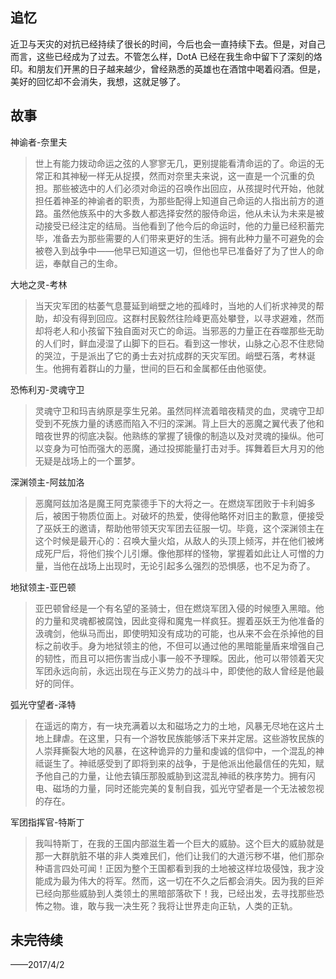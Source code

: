 ## 追忆
近卫与天灾的对抗已经持续了很长的时间，今后也会一直持续下去。但是，对自己而言，这些已经成为了过去。不管怎么样，DotA 已经在我生命中留下了深刻的烙印。和朋友们开黑的日子越来越少，曾经熟悉的英雄也在酒馆中喝着闷酒。但是，美好的回忆却不会消失，我想，这就足够了。

## 故事

神谕者-奈里夫
> 世上有能力拨动命运之弦的人寥寥无几，更别提能看清命运的了。命运的无常正和其神秘一样无从捉摸，然而对奈里夫来说，这一直是一个沉重的负担。那些被选中的人们必须对命运的召唤作出回应，从孩提时代开始，他就担任着神圣的神谕者的职责，为那些配得上知道自己命运的人指出前方的道路。虽然他族系中的大多数人都选择安然的服侍命运，他从未认为未来是被动接受已经注定的结局。当他看到了他今后的命运时，他的力量已经积蓄完毕，准备去为那些需要的人们带来更好的生活。拥有此种力量不可避免的会被卷入到战争中——他早已知道这一切，但他也早已准备好了为了世人的命运，奉献自己的生命。

大地之灵-考林
>当天灾军团的枯萎气息蔓延到峭壁之地的孤峰时，当地的人们祈求神灵的帮助，却没有得到回应。这群村民毅然往险峰更高处攀登，以寻求避难，然而却将老人和小孩留下独自面对灭亡的命运。当邪恶的力量正在吞噬那些无助的人们时，鲜血浸湿了山脚下的巨石。看到这一惨状，山脉之心忍不住悲恸的哭泣，于是派出了它的勇士去对抗成群的天灾军团。峭壁石落，考林诞生。他拥有着群山的力量，世间的巨石和金属都任由他驱使。

恐怖利刃-灵魂守卫
>灵魂守卫和玛吉纳原是孪生兄弟。虽然同样流着暗夜精灵的血，灵魂守卫却受到不死族力量的诱惑而陷入不归的深渊。背上巨大的恶魔之翼代表了他和暗夜世界的彻底决裂。他熟练的掌握了镜像的制造以及对灵魂的操纵。他可以变身为可怕而强大的恶魔，通过投掷能量打击对手。挥舞着巨大月刃的他无疑是战场上的一个噩梦。

深渊领主-阿兹加洛
>恶魔阿兹加洛是魔王阿克蒙德手下的大将之一。在燃烧军团败于卡利姆多后，被困于物质位面上。对破坏的热爱，使得他略怀对旧主的歉意，便接受了巫妖王的邀请，帮助他带领天灾军团去征服一切。毕竟，这个深渊领主在这个时候是最开心的：召唤大量火焰，从敌人的头顶上倾泻，并在他们被烤成死尸后，将他们挨个儿引爆。像他那样的怪物，掌握着如此让人可憎的力量，当他在战场上出现时，无论引起多么强烈的恐惧感，也不足为奇了。

地狱领主-亚巴顿
>亚巴顿曾经是一个有名望的圣骑士，但在燃烧军团入侵的时候堕入黑暗。他的力量和灵魂都被腐蚀，因此变得和魔鬼一样疯狂。握着巫妖王为他准备的汲魂剑，他纵马而出，即使明知没有成功的可能，也从来不会在杀掉他的目标之前收手。身为地狱领主的他，不但可以通过他的黑暗能量盾来增强自己的韧性，而且可以把伤害当成小事一般不予理睬。因此，他可以带领着天灾军团永远向前，永远出现在与正义势力的战斗中，即使他的敌人曾经是他最好的同伴。 

弧光守望者-泽特
>在遥远的南方，有一块充满着以太和磁场之力的土地，风暴无尽地在这片土地上肆虐。在这里，只有一个游牧民族能够活下来并定居。这些游牧民族的人崇拜撕裂大地的风暴，在这种诡异的力量和虔诚的信仰中，一个混乱的神祗诞生了。神祗感受到了即将到来的战争，于是他派出他最信任的先知，赋予他自己的力量，让他去镇压那股威胁到这混乱神祗的秩序势力。拥有闪电、磁场的力量，同时还能完美的复制自我，弧光守望者是一个无法被忽视的存在。

军团指挥官-特斯丁
>我叫特斯丁，在我的王国内部滋生着一个巨大的威胁。这个巨大的威胁就是那一大群肮脏不堪的非人类难民们，他们让我们的大道污秽不堪，他们那杂种语言四处可闻！正因为整个王国都看到我的土地被这样垃圾侵蚀，我才没能成为最为伟大的将军。然而，这一切在不久之后都会消失。因为我的巨斧已经向那些威胁到人类领土的黑暗部落砍下！我，已经出发，去寻找那些恐怖之物。谁，敢与我一决生死？我将让世界走向正轨，人类的正轨。

## 未完待续

——2017/4/2
